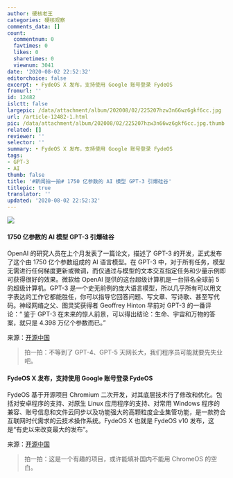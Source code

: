 ```yaml
---
author: 硬核老王
categories: 硬核观察
comments_data: []
count:
  commentnum: 0
  favtimes: 0
  likes: 0
  sharetimes: 0
  viewnum: 3041
date: '2020-08-02 22:52:32'
editorchoice: false
excerpt: • FydeOS X 发布，支持使用 Google 账号登录 FydeOS
fromurl: ''
id: 12482
islctt: false
largepic: /data/attachment/album/202008/02/225207hzw3n66wz6gkf6cc.jpg
url: /article-12482-1.html
pic: /data/attachment/album/202008/02/225207hzw3n66wz6gkf6cc.jpg.thumb.jpg
related: []
reviewer: ''
selector: ''
summary: • FydeOS X 发布，支持使用 Google 账号登录 FydeOS
tags:
- GPT-3
- AI
thumb: false
title: '#新闻拍一拍# 1750 亿参数的 AI 模型 GPT-3 引爆硅谷'
titlepic: true
translator: ''
updated: '2020-08-02 22:52:32'
---
```


![](/data/attachment/album/202008/02/225207hzw3n66wz6gkf6cc.jpg)


#### 1750 亿参数的 AI 模型 GPT-3 引爆硅谷


OpenAI 的研究人员在上个月发表了一篇论文，描述了 GPT-3 的开发，正式发布了这个由 1750 亿个参数组成的 AI 语言模型。在 GPT-3 中，对于所有任务，模型无需进行任何梯度更新或微调，而仅通过与模型的文本交互指定任务和少量示例即可获得很好的效果。微软给 OpenAI 提供的这台超级计算机是一台排名全球前 5 的超级计算机。GPT-3 是一个史无前例的庞大语言模型，所以几乎所有可以用文字表达的工作它都能胜任，你可以指导它回答问题、写文章、写诗歌、甚至写代码。神经网络之父、图灵奖获得者 Geoffrey Hinton 早前对 GPT-3 的一番评论：“ 鉴于 GPT-3 在未来的惊人前景，可以得出结论：生命、宇宙和万物的答案，就只是 4.398 万亿个参数而已。”


来源：[开源中国](https://www.oschina.net/news/117519/what-is-gpt-3)



> 
> 拍一拍：不等到了 GPT-4、GPT-5 天网长大，我们程序员可能就要先失业吧。
> 
> 
> 


#### FydeOS X 发布，支持使用 Google 账号登录 FydeOS


FydeOS 基于开源项目 Chromium 二次开发，对其底层技术行了修改和优化。包括对安卓程序的支持、对原生 Linux 应用程序的支持、对常用 Windows 程序的兼容、账号信息和文件云同步以及功能强大的高颗粒度企业集管功能，是一款符合互联网时代需求的云技术操作系统。FydeOS X 也就是 FydeOS v10 发布，这是“有史以来改变最大的发布”。


来源：[开源中国](https://www.oschina.net/news/117446/fydeosx-released)



> 
> 拍一拍：这是一个有趣的项目，或许能填补国内不能用 ChromeOS 的空白。
> 
> 
>